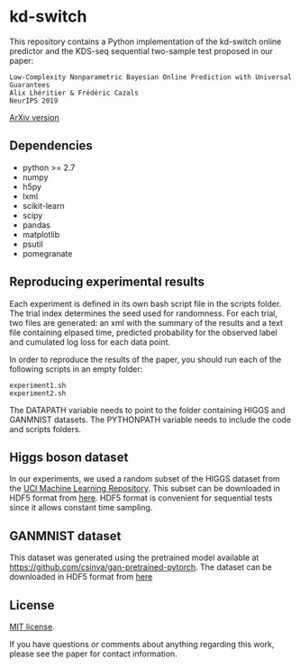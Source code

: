 # kd-switch


This repository contains a Python implementation of the kd-switch online predictor and the KDS-seq sequential two-sample test proposed in our paper:

    Low-Complexity Nonparametric Bayesian Online Prediction with Universal Guarantees
    Alix Lhéritier & Frédéric Cazals
    NeurIPS 2019

[ArXiv version](https://arxiv.org/abs/1901.07662)

## Dependencies

* python >= 2.7
* numpy 
* h5py
* lxml
* scikit-learn
* scipy
* pandas
* matplotlib
* psutil
* pomegranate



## Reproducing experimental results

Each experiment is defined in its own bash script file in the scripts folder. 
The trial index determines the seed used for randomness. For each trial, two files are generated: an xml with the summary of the results and a text file containing elpased time, predicted probability for the observed label and cumulated log loss for each data point. 

In order to reproduce the results of the paper, you should run each of the following scripts in an empty folder: 

```
experiment1.sh 
experiment2.sh
```

The DATAPATH variable needs to point to the folder containing HIGGS and GANMNIST datasets.
The PYTHONPATH variable needs to include the code and scripts folders.


## Higgs boson dataset

In our experiments, we used a random subset of the HIGGS dataset from the [UCI Machine Learning Repository](https://archive.ics.uci.edu/ml/datasets/HIGGS). 
This subset can be downloaded in HDF5 format from [here](https://www.dropbox.com/s/x7qdf9bmsvfezl9/HIGGSsubset.zip?dl=0).
HDF5 format is convenient for sequential tests since it allows constant time sampling.

## GANMNIST dataset

This dataset was generated using the pretrained model available at https://github.com/csinva/gan-pretrained-pytorch.
The dataset can be downloaded in HDF5 format from [here](https://www.dropbox.com/s/qsg0ujbph1d0ul3/GANMNIST.zip?dl=0)



## License
[MIT license](https://github.com/alherit/kd-switch/blob/master/LICENSE).

If you have questions or comments about anything regarding this work, please see the paper for contact information.


